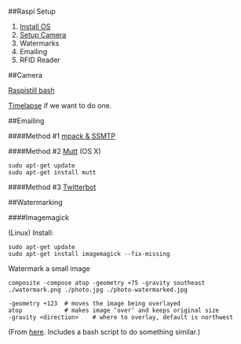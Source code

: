 ##Raspi Setup

1. [Install OS](http://www.raspberrypi.org/help/noobs-setup/)
2. [Setup Camera](http://www.raspberrypi.org/documentation/usage/camera/README.md)
3. Watermarks
4. Emailing
5. RFID Reader

##Camera

[Raspistill bash](http://www.raspberrypi.org/documentation/usage/camera/raspicam/raspistill.md)

[Timelapse](http://www.raspberrypi.org/documentation/usage/camera/raspicam/timelapse.md) if we want to do one.


##Emailing

####Method #1
[mpack & SSMTP](http://ozzmaker.com/2012/12/03/send-email-from-the-raspberry-pi-or-linux-command-line-with-attachments/)

####Method #2
[Mutt](http://www.maclife.com/article/columns/terminal_101_using_mutt_email_client) (OS X) 
```
sudo apt-get update
sudo apt-get install mutt
```

####Method #3
[Twitterbot](http://www.instructables.com/id/Raspberry-Pi-Twitterbot/?ALLSTEPS)

##Watermarking

####Imagemagick

(Linux) Install:
```
sudo apt-get update
sudo apt-get install imagemagick --fix-missing
```

Watermark a small image
```	
composite -compose atop -geometry +75 -gravity southeast ./watermark.png ./photo.jpg ./photo-watermarked.jpg
```

```
-geometry +123	# moves the image being overlayed
atop			# makes image ‘over’ and keeps original size
-gravity <direction>	# where to overlay, default is northwest
```

(From [here](http://www.xoogu.com/2013/how-to-automatically-watermark-or-batch-watermark-photos-using-imagemagick/). Includes a bash script to do something similar.)


